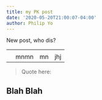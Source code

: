 ```yaml
---
title: my PK post
date: '2020-05-20T21:00:07-04:00'
author: Philip Yo
---
```

New post, who dis?

|  |  |  |  |
| :---: | --- | --- | --- |
|  |  |  |  |
|  | mnmn | mn | jhj |

> Quote here:

## Blah Blah